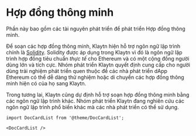 # Hợp đồng thông minh

Phần này bao gồm các tài nguyên phát triển để phát triển Hợp đồng thông minh.

Để soạn các hợp đồng thông minh, Klaytn hiện hỗ trợ ngôn ngữ lập trình chính là [Solidity](https://github.com/ethereum/solidity). Solidity được áp dụng trong Klaytn vì đó là ngôn ngữ lập trình hợp đồng tiêu chuẩn _thực tế_ cho Ethereum và có một cộng đồng người dùng lớn và tích cực. Nhóm phát triển Klaytn quyết định cung cấp cho người dùng trải nghiệm phát triển quen thuộc để các nhà phát triển dApp Ethereum có thể dễ dàng thử nghiệm hoặc di chuyển các hợp đồng thông minh hiện có của họ sang Klaytn.

Trong tương lai, Klaytn cũng dự định hỗ trợ soạn hợp đồng thông minh bằng các ngôn ngữ lập trình khác. Nhóm phát triển Klaytn đang nghiên cứu các ngôn ngữ lập trình phổ biến khác mà các nhà phát triển có thể sử dụng.

```mdx-code-block
import DocCardList from '@theme/DocCardList';

<DocCardList />
```
